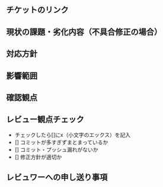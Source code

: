 ## チケットのリンク

## 現状の課題・劣化内容（不具合修正の場合）

## 対応方針

## 影響範囲

## 確認観点

## レビュー観点チェック
- チェックしたら[]にx（小文字のエックス）を記入
- [] コミットが多すぎずまとまっているか
- [] コミット・プッシュ漏れがないか
- [] 修正方針が適切か

## レビュワーへの申し送り事項


